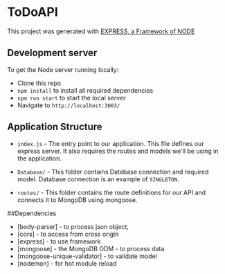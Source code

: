 # ToDoAPI

This project was generated with [EXPRESS, a Framework of NODE](https://expressjs.com/)

## Development server
To get the Node server running locally:

- Clone this repo
- `npm install` to install all required dependencies
- `npm run start` to start the local server
- Navigate to `http://localhost:3003/`

## Application Structure

- `index.js` - The entry point to our application. This file defines our express server. It also requires the routes and models we'll be using in the application.

- `Database/` - This folder contains Database connection and required model. Database connection is an example of ``SINGLETON``.

- `routes/` - This folder contains the route definitions for our API and connects it to MongoDB using mongoose.

##Dependencies
- [body-parser] - to process json object,
- [cors] - to access from cross origin
- [express] - to use framework
- [mongoose] - the MongoDB ODM - to process data
- [mongoose-unique-validator] - to validate model
- [nodemon] - for hot module reload   
